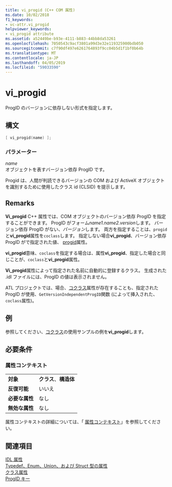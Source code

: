 ```yaml
---
title: vi_progid (C++ COM 属性)
ms.date: 10/02/2018
f1_keywords:
- vc-attr.vi_progid
helpviewer_keywords:
- vi_progid attribute
ms.assetid: a52449be-b93e-4111-b883-44bb8da53261
ms.openlocfilehash: 7050543c9acf3801a99d3e32e119325900bdb050
ms.sourcegitcommit: c7f90df497e6261764893f9cc04b5d1f1bf0b64b
ms.translationtype: MT
ms.contentlocale: ja-JP
ms.lasthandoff: 04/05/2019
ms.locfileid: "59033590"
---
```

# <a name="viprogid"></a>vi_progid

ProgID のバージョンに依存しない形式を指定します。

## <a name="syntax"></a>構文

```cpp
[ vi_progid(name) ];
```

### <a name="parameters"></a>パラメーター

*name*<br/>
オブジェクトを表すバージョン依存 ProgID です。

Progid は、人間が判読できるバージョンの COM および ActiveX オブジェクトを識別するために使用したクラス id (CLSID) を提示します。

## <a name="remarks"></a>Remarks

**Vi_progid** C++ 属性では、COM オブジェクトのバージョン依存 ProgID を指定することができます。 ProgID がフォーム*name1.name2.version*します。 バージョン依存 ProgID がない、*バージョン*します。 両方を指定することは、`progid`と**vi_progid**属性を`coclass`します。 指定しない場合**vi_progid**、バージョン依存 ProgID がで指定された値、 [progid](progid.md)属性。

**vi_progid**意味、`coclass`を指定する場合は、属性**vi_progid**、指定した場合と同じことが、`coclass`と**vi_progid**属性。

**Vi_progid**属性によって指定された名前に自動的に登録するクラス。 生成された .idl ファイルには、ProgID の値は表示されません。

ATL プロジェクトでは、場合、[コクラス](coclass.md)属性が存在することも、指定された ProgID が使用、`GetVersionIndependentProgID`関数 (によって挿入された、`coclass`属性)。

## <a name="example"></a>例

参照してください、[コクラス](coclass.md)の使用サンプルの例を**vi_progid**します。

## <a name="requirements"></a>必要条件

### <a name="attribute-context"></a>属性コンテキスト

|||
|-|-|
|**対象**|**クラス**、**構造体**|
|**反復可能**|いいえ|
|**必要な属性**|なし|
|**無効な属性**|なし|

属性コンテキストの詳細については、「 [属性コンテキスト](cpp-attributes-com-net.md#contexts)」を参照してください。

## <a name="see-also"></a>関連項目

[IDL 属性](idl-attributes.md)<br/>
[Typedef、Enum、Union、および Struct 型の属性](typedef-enum-union-and-struct-attributes.md)<br/>
[クラス属性](class-attributes.md)<br/>
[ProgID キー](/windows/desktop/com/-progid--key)
